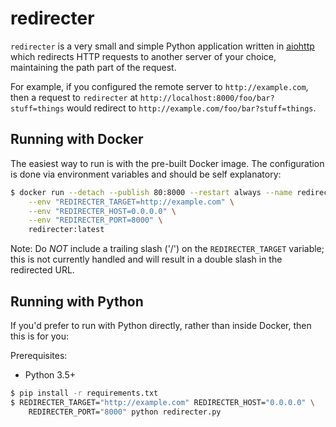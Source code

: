 # redirecter
`redirecter` is a very small and simple Python application written in
[aiohttp](https://aiohttp.readthedocs.io/) which redirects HTTP requests to
another server of your choice, maintaining the path part of the request.

For example, if you configured the remote server to `http://example.com`, then
a request to `redirecter` at `http://localhost:8000/foo/bar?stuff=things` would
redirect to `http://example.com/foo/bar?stuff=things`.

## Running with Docker
The easiest way to run is with the pre-built Docker image. The configuration is
done via environment variables and should be self explanatory:

```bash
$ docker run --detach --publish 80:8000 --restart always --name redirecter \
    --env "REDIRECTER_TARGET=http://example.com" \
    --env "REDIRECTER_HOST=0.0.0.0" \
    --env "REDIRECTER_PORT=8000" \
    redirecter:latest
```

Note: Do *NOT* include a trailing slash ('/') on the `REDIRECTER_TARGET`
variable; this is not currently handled and will result in a double slash in
the redirected URL.

## Running with Python
If you'd prefer to run with Python directly, rather than inside Docker, then
this is for you:

Prerequisites:
  - Python 3.5+

```bash
$ pip install -r requirements.txt
$ REDIRECTER_TARGET="http://example.com" REDIRECTER_HOST="0.0.0.0" \
    REDIRECTER_PORT="8000" python redirecter.py
```
